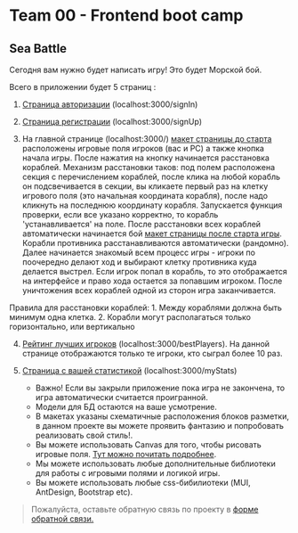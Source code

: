 # Team 00 - Frontend boot camp

## Sea Battle


Сегодня вам нужно будет написать игру! Это будет Морской бой.


  Всего в приложении будет 5 страниц :


 1. [Страница авторизации](./misc/images/Signin_Page.png)  (localhost:3000/signIn)

 2. [Страница регистрации](./misc/images/Signup_Page.png) (localhost:3000/signUp)

 3. На главной странице (localhost:3000/) [макет страницы до старта](./misc/images/Main_Page.png) расположены игровые поля игроков (вас и PC) а также кнопка начала игры. После нажатия на кнопку начинается расстановка кораблей. Механизм расстановки таков: под полем расположена секция с перечислением кораблей, после клика на любой корабль он подсвечивается в секции, вы кликаете первый раз на клетку игрового поля (это начальная координата корабля), после надо кликнуть на последнюю координату корабля. Запускается функция проверки, если все указано корректно, то корабль 'устанавливается' на поле. После расстановки всех кораблей автоматически начинается бой [макет страницы после старта игры](./misc/images/Main_Page_startGame.png). Корабли противника расстанавливаются автоматически (рандомно). Далее начинается знакомый всем процесс игры - игроки по поочередно делают ход и выбирают клетку противника куда делается выстрел. Если игрок попал в корабль, то это отображается на интерфейсе и право хода остается за попавшим игроком. После уничтожения всех кораблей одной из сторон игра заканчивается.

  Правила для  расстановки кораблей:
     1. Между кораблями должна быть минимум одна клетка.
     2. Корабли могут располагаться только горизонтально, или вертикально


 4. [Рейтинг лучших игроков](./misc/images/BestPlayers_Page.png) (localhost:3000/bestPlayers). На данной странице отображаются только те игроки, кто сыграл более 10 раз.
 5. [Страница с вашей статистикой](./misc/images/MyState_Page.png) (localhost:3000/myStats)


     - Важно! Если вы закрыли приложение пока игра не закончена, то игра автоматически считается проигранной.
     - Модели для БД остаются на ваше усмотрение.
     - В макетах указаны схематичные расположения блоков разметки, в данном проекте вы можете проявить фантазию и попробовать реализовать свой стиль!.
     - Вы можете использовать Canvas для того, чтобы рисовать игровые поля. [Тут можно почитать подробнее](https://developer.mozilla.org/en-US/docs/Web/API/Canvas_API/Tutorial).
     - Мы можете использовать любые дополнительные библиотеки для работы с игровыми полями и логикой игры.
     - Вы можете использовать любые css-бибилиотеки (MUI, AntDesign, Bootstrap etc).


>Пожалуйста, оставьте обратную связь по проекту в [форме обратной связи.](https://forms.gle/yLijCZn68rqw9Y6g7)

